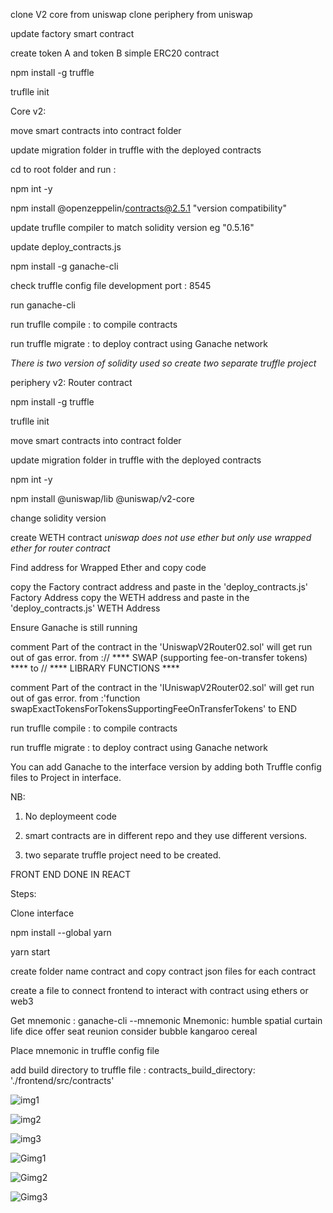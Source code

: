 clone V2 core from uniswap
clone periphery from uniswap 


update factory smart contract 

create token A and token B simple ERC20 contract

npm install -g truffle

truflle init

Core v2:

move smart contracts into contract folder

update migration folder  in truffle with the deployed contracts

cd to root folder and run :

npm int -y 

npm install @openzeppelin/contracts@2.5.1 "version compatibility"

update truflle compiler to match solidity version eg "0.5.16"

update deploy_contracts.js 

npm install -g ganache-cli 

check truffle config file development port : 8545

run ganache-cli

run truflle compile : to compile contracts

run truffle migrate : to deploy contract using Ganache network


*There is two version of solidity used so create two separate truffle project*

periphery v2: Router contract

npm install -g truffle

truflle init

move smart contracts into contract folder

update migration folder  in truffle with the deployed contracts

npm int -y 

npm install @uniswap/lib @uniswap/v2-core

change solidity version 

create WETH contract *uniswap does not use ether but only use wrapped ether for router contract*

Find address for Wrapped Ether and copy code 

copy the Factory contract address and paste in the 'deploy_contracts.js' Factory Address
copy the WETH address and paste in the 'deploy_contracts.js' WETH Address

Ensure Ganache is still running 

comment Part of the contract in the 'UniswapV2Router02.sol' will get run out of gas error.
from :// **** SWAP (supporting fee-on-transfer tokens) ****  to  // **** LIBRARY FUNCTIONS ****

comment Part of the contract in the 'IUniswapV2Router02.sol' will get run out of gas error.
from :'function swapExactTokensForTokensSupportingFeeOnTransferTokens' to  END

run truflle compile : to compile contracts

run truffle migrate : to deploy contract using Ganache network

You can add Ganache to the interface version by adding both Truffle config files to Project in interface.



NB:

1. No deploymeent code

2. smart contracts are in different repo and they use different versions.
3. two separate truffle project need to be created.

FRONT END DONE IN REACT

Steps:

Clone interface 

npm install --global yarn

yarn start

create folder name contract and copy contract json files for each contract

create a file to connect frontend to interact with contract using ethers or web3


Get mnemonic :
ganache-cli --mnemonic
Mnemonic:      humble spatial curtain life dice offer seat reunion consider bubble kangaroo cereal

Place mnemonic in truffle config file 

add build directory to truffle file : contracts_build_directory: './frontend/src/contracts'



![img1](https://user-images.githubusercontent.com/90293555/151086332-5919dce4-66a3-40c0-aed9-d918ca21ce4d.jpg)



![img2](https://user-images.githubusercontent.com/90293555/151086342-427013d1-4810-40d6-8ecb-74c2633a1e96.jpg)


![img3](https://user-images.githubusercontent.com/90293555/151086350-194e0e6e-baea-48b1-a6b6-0e3e09f58c64.jpg)


![Gimg1](https://user-images.githubusercontent.com/90293555/151086359-f5100ec4-32ea-4901-bb83-fc9002c306e5.jpg)


![Gimg2](https://user-images.githubusercontent.com/90293555/151086377-73d937c6-1141-42d6-8ec7-3a8bcbb09959.jpg)


![Gimg3](https://user-images.githubusercontent.com/90293555/151086392-36b169de-29ab-44b0-9167-34442cd05f24.jpg)


